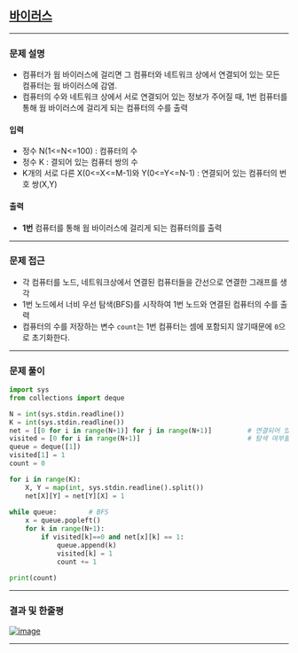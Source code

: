 
## [바이러스](https://www.acmicpc.net/problem/2606)
---

### 문제 설명
-  컴퓨터가 웜 바이러스에 걸리면 그 컴퓨터와 네트워크 상에서 연결되어 있는 모든 컴퓨터는 웜 바이러스에 감염.
- 컴퓨터의 수와 네트워크 상에서 서로 연결되어 있는 정보가 주어질 때, 1번 컴퓨터를 통해 웜 바이러스에 걸리게 되는 컴퓨터의 수를 출력
#### 입력
- 정수 N(1<=N<=100) : 컴퓨터의 수
- 정수 K : 결되어 있는 컴퓨터 쌍의 수
- K개의 서로 다른 X(0<=X<=M-1)와 Y(0<=Y<=N-1) : 연결되어 있는 컴퓨터의 번호 쌍(X,Y)

#### 출력
- **1번** 컴퓨터를 통해 웜 바이러스에 걸리게 되는 컴퓨터의를 출력
---

### 문제 접근
- 각 컴퓨터를 노드, 네트워크상에서 연결된 컴퓨터들을 간선으로 연결한 그래프를 생각
- 1번 노드에서 너비 우선 탐색(BFS)를 시작하여 1번 노드와 연결된 컴퓨터의 수를 출력
- 컴퓨터의 수를 저장하는 변수 `count`는 1번 컴퓨터는 셈에 포함되지 않기때문에 `0`으로 초기화한다.
---

### 문제 풀이
``` Python
import sys
from collections import deque

N = int(sys.stdin.readline())
K = int(sys.stdin.readline())
net = [[0 for i in range(N+1)] for j in range(N+1)]         # 연결되어 있는 컴퓨터의 번호 쌍의 정보를 저장하는 이중배열
visited = [0 for i in range(N+1)]                           # 탐색 여부를 저장하는 배열
queue = deque([1])
visited[1] = 1
count = 0

for i in range(K):
    X, Y = map(int, sys.stdin.readline().split())
    net[X][Y] = net[Y][X] = 1
    
while queue:        # BFS
    x = queue.popleft()
    for k in range(N+1):
        if visited[k]==0 and net[x][k] == 1:
            queue.append(k)
            visited[k] = 1
            count += 1
            
print(count)
```
---

### 결과 및 한줄평
[![image](https://user-images.githubusercontent.com/54929223/148222767-2d1c6381-a217-4bb7-a480-806cfd5a10fb.png)](https://www.acmicpc.net/source/37084531)

---
